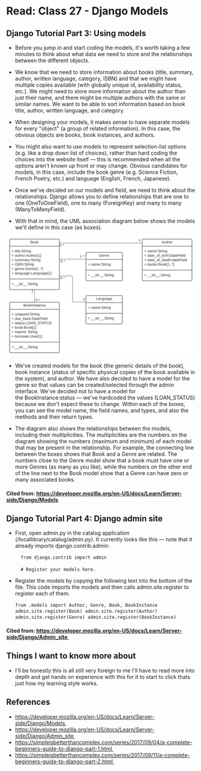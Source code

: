 # Read: Class 27 - Django Models

## Django Tutorial Part 3: Using models

- Before you jump in and start coding the models, it's worth taking a few minutes to think about what data we need to store and the relationships between the different objects.

- We know that we need to store information about books (title, summary, author, written language, category, ISBN) and that we might have multiple copies available (with globally unique id, availability status, etc.). We might need to store more information about the author than just their name, and there might be multiple authors with the same or similar names. We want to be able to sort information based on book title, author, written language, and category.

- When designing your models, it makes sense to have separate models for every "object" (a group of related information). In this case, the obvious objects are books, book instances, and authors.

- You might also want to use models to represent selection-list options (e.g. like a drop down list of choices), rather than hard coding the choices into the website itself — this is recommended when all the options aren't known up front or may change. Obvious candidates for models, in this case, include the book genre (e.g. Science Fiction, French Poetry, etc.) and language (English, French, Japanese).

- Once we've decided on our models and field, we need to think about the relationships. Django allows you to define relationships that are one to one (OneToOneField), one to many (ForeignKey) and many to many (ManyToManyField).

- With that in mind, the UML association diagram below shows the models we'll define in this case (as boxes).

![Django Diagram](images/model_uml.svg)

- We've created models for the book (the generic details of the book), book instance (status of specific physical copies of the book available in the system), and author. We have also decided to have a model for the genre so that values can be created/selected through the admin interface. We've decided not to have a model for the BookInstance:status — we've hardcoded the values (LOAN_STATUS) because we don't expect these to change. Within each of the boxes, you can see the model name, the field names, and types, and also the methods and their return types.

- The diagram also shows the relationships between the models, including their multiplicities. The multiplicities are the numbers on the diagram showing the numbers (maximum and minimum) of each model that may be present in the relationship. For example, the connecting line between the boxes shows that Book and a Genre are related. The numbers close to the Genre model show that a book must have one or more Genres (as many as you like), while the numbers on the other end of the line next to the Book model show that a Genre can have zero or many associated books.

#### Cited from: https://developer.mozilla.org/en-US/docs/Learn/Server-side/Django/Models

## Django Tutorial Part 4: Django admin site

- First, open admin.py in the catalog application (/locallibrary/catalog/admin.py). It currently looks like this — note that it already imports django.contrib.admin:

        from django.contrib import admin

        # Register your models here.




- Register the models by copying the following text into the bottom of the file. This code imports the models and then calls admin.site.register to register each of them.

      from .models import Author, Genre, Book, BookInstance admin.site.register(Book) admin.site.register(Author) admin.site.register(Genre) admin.site.register(BookInstance)

#### Cited from: https://developer.mozilla.org/en-US/docs/Learn/Server-side/Django/Admin_site 

## Things I want to know more about

- I'll be honestly this is all still very foreign to me I'll have to read more into depth and get hands on experience with this for it to start to click thats just how my learning style works.

## References
- https://developer.mozilla.org/en-US/docs/Learn/Server-side/Django/Models 
- https://developer.mozilla.org/en-US/docs/Learn/Server-side/Django/Admin_site 
- https://simpleisbetterthancomplex.com/series/2017/09/04/a-complete-beginners-guide-to-django-part-1.html 
- https://simpleisbetterthancomplex.com/series/2017/09/11/a-complete-beginners-guide-to-django-part-2.html 